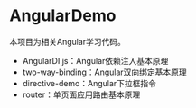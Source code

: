 ﻿# AngularDemo
本项目为相关Angular学习代码。

 - AngularDI.js：Angular依赖注入基本原理
 - two-way-binding：Angular双向绑定基本原理
 - directive-demo：Angular下拉框指令
 - router：单页面应用路由基本原理

